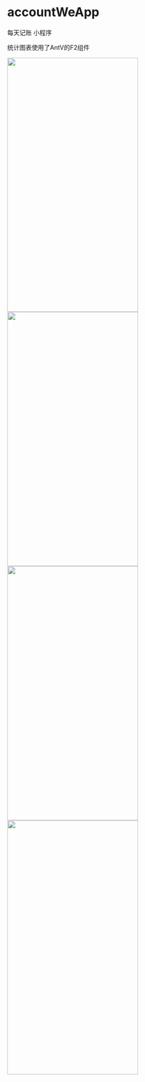 # accountWeApp
每天记账 小程序

统计图表使用了AntV的F2组件

<div>
<img src="https://i.loli.net/2019/02/19/5c6b95c815d5d.jpg" width = "300" height = "580"  />
<img src="https://i.loli.net/2019/02/19/5c6b95c83a8d8.jpg" width = "300" height = "580"  />
<img src="https://i.loli.net/2019/02/19/5c6b95ca9aec7.jpg" width = "300" height = "580"  />
<img src="https://i.loli.net/2019/02/19/5c6b95cae2ea2.jpg" width = "300" height = "580"  />
</div>
